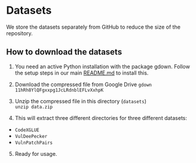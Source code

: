 # Datasets

We store the datasets separately from GitHub to reduce the size of the repository.

## How to download the datasets

1. You need an active Python installation with the package gdown. Follow the setup steps in our main [README.md](https://github.com/LimitsOfML4Vuln/ICSE2024/blob/main/README.md) to install this.

2. Download the compressed file from Google Drive 
`gdown 11hRh8YlQFgxxpg1JcLRdnblEFLvXxhpK`

3. Unzip the compressed file in this directory (`datasets`)  
`unzip data.zip`

4. This will extract three different directories for three different datasets: 

* `CodeXGLUE`
* `VulDeePecker`
* `VulnPatchPairs`

5. Ready for usage.

